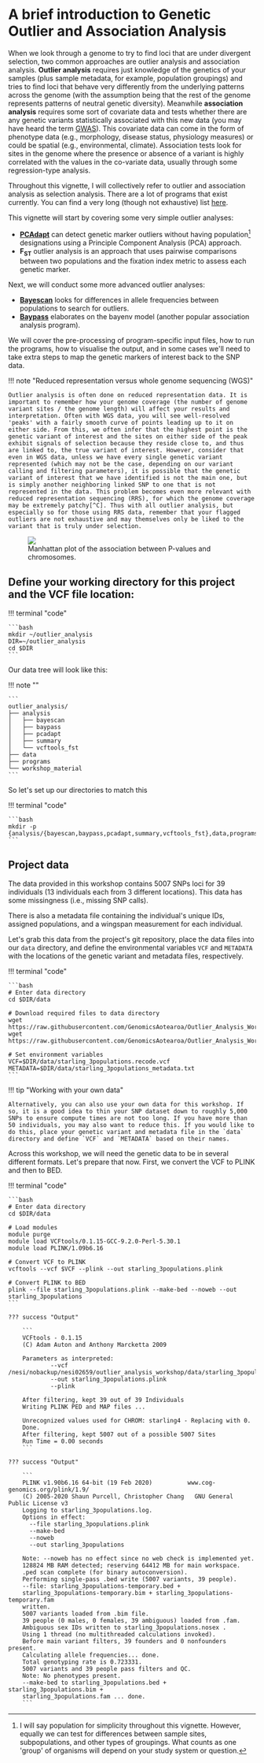 # A brief introduction to Genetic Outlier and Association Analysis

When we look through a genome to try to find loci that are under divergent selection, two common approaches are outlier analysis and association analysis. **Outlier analysis** requires just knowledge of the genetics of your samples (plus sample metadata, for example, population groupings) and tries to find loci that behave very differently from the underlying patterns across the genome (with the assumption being that the rest of the genome represents patterns of neutral genetic diversity). Meanwhile **association analysis** requires some sort of covariate data and tests whether there are any genetic variants statistically associated with this new data (you may have heard the term [GWAS](https://www.genome.gov/genetics-glossary/Genome-Wide-Association-Studies)). This covariate data can come in the form of phenotype data (e.g., morphology, disease status, physiology measures) or could be spatial (e.g., environmental, climate). Association tests look for sites in the genome where the presence or absence of a variant is highly correlated with the values in the co-variate data, usually through some regression-type analysis.

Throughout this vignette, I will collectively refer to outlier and association analysis as selection analysis. There are a lot of programs that exist currently. You can find a very long (though not exhaustive) list [here](https://bioinformaticshome.com/tools/gwas/gwas.html). 

This vignette will start by covering some very simple outlier analyses:

- [**PCAdapt**](https://bcm-uga.github.io/pcadapt/articles/pcadapt.html) can detect genetic marker outliers without having population[^B] designations using a Principle Component Analysis (PCA) approach.
- **F<sub>ST</sub>** outlier analysis is an approach that uses pairwise comparisons between two populations and the fixation index metric to assess each genetic marker.

Next, we will conduct some more advanced outlier analyses:

- [**Bayescan**](https://bcm-uga.github.io/pcadapt/articles/pcadapt.html) looks for differences in allele frequencies between populations to search for outliers.
- [**Baypass**](http://www1.montpellier.inra.fr/CBGP/software/baypass/) elaborates on the bayenv model (another popular association analysis program).

We will cover the pre-processing of program-specific input files, how to run the programs, how to visualise the output, and in some cases we'll need to take extra steps to map the genetic markers of interest back to the SNP data.

!!! note "Reduced representation versus whole genome sequencing (WGS)"

    Outlier analysis is often done on reduced representation data. It is important to remember how your genome coverage (the number of genome variant sites / the genome length) will affect your results and interpretation. Often with WGS data, you will see well-resolved 'peaks' with a fairly smooth curve of points leading up to it on either side. From this, we often infer that the highest point is the genetic variant of interest and the sites on either side of the peak exhibit signals of selection because they reside close to, and thus are linked to, the true variant of interest. However, consider that even in WGS data, unless we have every single genetic variant represented (which may not be the case, depending on our variant calling and filtering parameters), it is possible that the genetic variant of interest that we have identified is not the main one, but is simply another neighboring linked SNP to one that is not represented in the data. This problem becomes even more relevant with reduced representation sequencing (RRS), for which the genome coverage may be extremely patchy[^C]. Thus with all outlier analysis, but especially so for those using RRS data, remember that your flagged outliers are not exhaustive and may themselves only be liked to the variant that is truly under selection.


<figure>
    <img src="https://els-jbs-prod-cdn.jbs.elsevierhealth.com/cms/asset/4be56b5b-8593-4116-ab9a-ec7b9e3c9a05/gr1.jpg">
    <figcaption>Manhattan plot of the association between P-values and chromosomes.</figcaption>
</figure>

## Define your working directory for this project and the VCF file location:

!!! terminal "code"

    ```bash
    mkdir ~/outlier_analysis
    DIR=~/outlier_analysis
    cd $DIR
    ```

Our data tree will look like this:

!!! note ""

    ```
    outlier_analysis/
    ├── analysis
    │   ├── bayescan
    │   ├── baypass
    │   ├── pcadapt
    │   ├── summary
    │   └── vcftools_fst
    ├── data
    ├── programs
    └── workshop_material
    ```

So let's set up our directories to match this

!!! terminal "code"

    ```bash
    mkdir -p {analysis/{bayescan,baypass,pcadapt,summary,vcftools_fst},data,programs,workshop_material}
    ```

## Project data

The data provided in this workshop contains 5007 SNPs loci for 39 individuals (13 individuals each from 3 different locations). This data has some missingness (i.e., missing SNP calls). 

There is also a metadata file containing the individual's unique IDs, assigned populations, and a wingspan measurement for each individual. 

Let's grab this data from the project's git repository, place the data files into our `data` directory, and define the environmental variables `VCF` and `METADATA` with the locations of the genetic variant and metadata files, respectively.

!!! terminal "code"

    ```bash
    # Enter data directory
    cd $DIR/data

    # Download required files to data directory
    wget https://raw.githubusercontent.com/GenomicsAotearoa/Outlier_Analysis_Workshop/main/workshop_files/starling_3populations.recode.vcf
    wget https://raw.githubusercontent.com/GenomicsAotearoa/Outlier_Analysis_Workshop/main/workshop_files/starling_3populations_metadata.txt

    # Set environment variables
    VCF=$DIR/data/starling_3populations.recode.vcf
    METADATA=$DIR/data/starling_3populations_metadata.txt
    ```

!!! tip "Working with your own data"

    Alternatively, you can also use your own data for this workshop. If so, it is a good idea to thin your SNP dataset down to roughly 5,000 SNPs to ensure compute times are not too long. If you have more than 50 individuals, you may also want to reduce this. If you would like to do this, place your genetic variant and metadata file in the `data` directory and define `VCF` and `METADATA` based on their names.

Across this workshop, we will need the genetic data to be in several different formats. Let's prepare that now. First, we convert the VCF to PLINK and then to BED.

!!! terminal "code"

    ```bash
    # Enter data directory
    cd $DIR/data
    
    # Load modules
    module purge
    module load VCFtools/0.1.15-GCC-9.2.0-Perl-5.30.1
    module load PLINK/1.09b6.16 

    # Convert VCF to PLINK
    vcftools --vcf $VCF --plink --out starling_3populations.plink

    # Convert PLINK to BED
    plink --file starling_3populations.plink --make-bed --noweb --out starling_3populations
    ```

    ??? success "Output"

        ```        
        VCFtools - 0.1.15
        (C) Adam Auton and Anthony Marcketta 2009

        Parameters as interpreted:
                --vcf /nesi/nobackup/nesi02659/outlier_analysis_workshop/data/starling_3populations.recode.vcf
                --out starling_3populations.plink
                --plink

        After filtering, kept 39 out of 39 Individuals
        Writing PLINK PED and MAP files ... 

        Unrecognized values used for CHROM: starling4 - Replacing with 0.
        Done.
        After filtering, kept 5007 out of a possible 5007 Sites
        Run Time = 0.00 seconds
        ```

    ??? success "Output"

        ```
        PLINK v1.90b6.16 64-bit (19 Feb 2020)          www.cog-genomics.org/plink/1.9/
        (C) 2005-2020 Shaun Purcell, Christopher Chang   GNU General Public License v3
        Logging to starling_3populations.log.
        Options in effect:
          --file starling_3populations.plink
          --make-bed
          --noweb
          --out starling_3populations

        Note: --noweb has no effect since no web check is implemented yet.
        128824 MB RAM detected; reserving 64412 MB for main workspace.
        .ped scan complete (for binary autoconversion).
        Performing single-pass .bed write (5007 variants, 39 people).
        --file: starling_3populations-temporary.bed +
        starling_3populations-temporary.bim + starling_3populations-temporary.fam
        written.
        5007 variants loaded from .bim file.
        39 people (0 males, 0 females, 39 ambiguous) loaded from .fam.
        Ambiguous sex IDs written to starling_3populations.nosex .
        Using 1 thread (no multithreaded calculations invoked).
        Before main variant filters, 39 founders and 0 nonfounders present.
        Calculating allele frequencies... done.
        Total genotyping rate is 0.723331.
        5007 variants and 39 people pass filters and QC.
        Note: No phenotypes present.
        --make-bed to starling_3populations.bed + starling_3populations.bim +
        starling_3populations.fam ... done.
        ```


[^B]: I will say population for simplicity throughout this vignette. However, equally we can test for differences between sample sites, subpopulations, and other types of groupings. What counts as one 'group' of organisms will depend on your study system or question.
[^C]: You may also want to consider linkage blocks.
